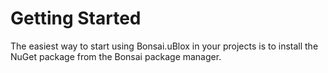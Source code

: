 Getting Started
===============

The easiest way to start using Bonsai.uBlox in your projects is to install the NuGet package from the Bonsai package manager.
